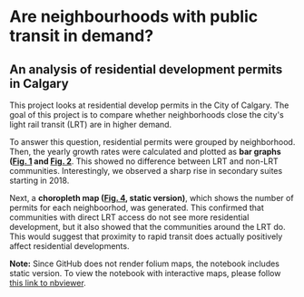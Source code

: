 # Are neighbourhoods with public transit in demand?
## An analysis of residential development permits in Calgary

This project looks at residential develop permits in the City of Calgary. The goal of this project is to compare whether neighborhoods close the city's light rail transit (LRT) are in higher demand.

To answer this question, residential permits were grouped by neighborhood. Then, the yearly growth rates were calculated and plotted as **bar graphs ([Fig. 1](fig_1_growth_rates.png) and [Fig. 2](fig_2_by_type.png)**. This showed no difference between LRT and non-LRT communities. Interestingly, we observed a sharp rise in secondary suites starting in 2018.

Next, a **choropleth map ([Fig. 4](fig_4_static_choropleth.png), static version)**, which shows the number of permits for each neighboorhod, was generated. This confirmed that communities with direct LRT access do not see more residential development, but it also showed that the communities around the LRT do. This would suggest that proximity to rapid transit does actually positively affect residential developments.

**Note:** Since GitHub does not render folium maps, the notebook includes static version. To view the notebook with interactive maps, please follow [this link to nbviewer](https://nbviewer.jupyter.org/github/CrisMW/calgary_residential_developments/blob/master/Residential%20Developments%20and%20the%20CTrain.ipynb).
